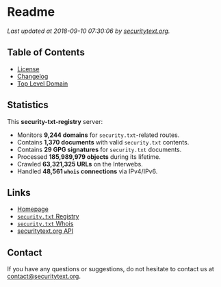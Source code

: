 # Readme

_Last updated at 2018-09-10 07:30:06 by [securitytext.org](https://securitytext.org)._

## Table of Contents

* [License](LICENSE.md)
* [Changelog](CHANGELOG.md)
* [Top Level Domain](TLD.md)

## Statistics

This **security-txt-registry** server:

* Monitors **9,244 domains** for `security.txt`-related routes.
* Contains **1,370 documents** with valid `security.txt` contents.
* Contains **29 GPG signatures** for `security.txt` documents.
* Processed **185,989,979 objects** during its lifetime.
* Crawled **63,321,325 URLs** on the Interwebs.
* Handled **48,561 `whois` connections** via IPv4/IPv6.

## Links

* [Homepage](https://securitytext.org)
* [`security.txt` Registry](https://registry.securitytext.org)
* [`security.txt` Whois](https://whois.securitytext.org)
* [securitytext.org API](https://registry.securitytext.org)

## Contact

If you have any questions or suggestions, do not hesitate to contact us at contact@securitytext.org.
